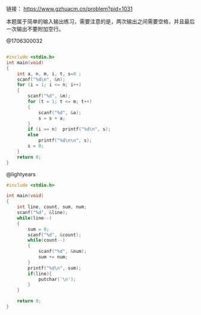 链接：
https://www.gzhuacm.cn/problem?pid=1031

本题属于简单的输入输出练习，需要注意的是，两次输出之间需要空格，并且最后一次输出不要附加空行。

@1706300032
```c

#include <stdio.h>
int main(void)
{
	int a, n, m, i, t, s=0 ;
	scanf("%d\n", &n);
	for (i = 1; i <= n; i++)
	{    
		scanf("%d", &m);
		for (t = 1; t <= m; t++)
		{
			scanf("%d", &a);
			s = s + a;
		}
		if (i == n)  printf("%d\n", s);
		else
			printf("%d\n\n", s);
        s = 0;
	}
	return 0;
}

```

@lightyears
```c
#include <stdio.h>

int main(void)
{
    int line, count, sum, num;
    scanf("%d", &line);
    while(line--)
    {
        sum = 0;
        scanf("%d", &count);
        while(count--)
        {
            scanf("%d", &num);
            sum += num;
        }
        printf("%d\n", sum);
        if(line){
            putchar('\n');
        }
    }

    return 0;
}

```